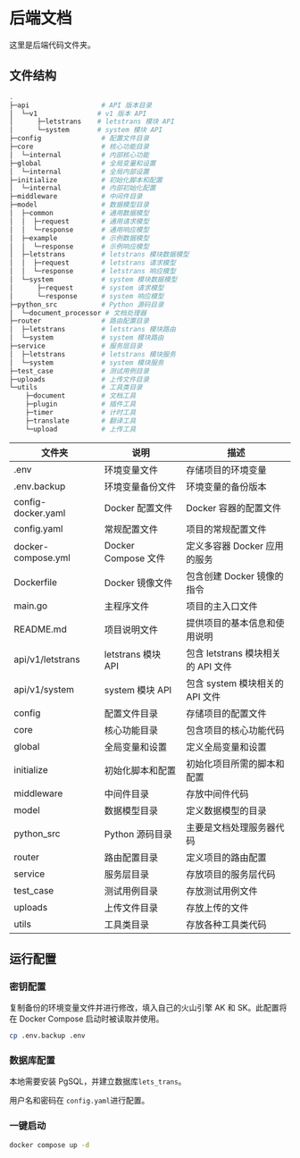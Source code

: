 # 后端文档

这里是后端代码文件夹。

## 文件结构

```bash
.
├─api                  # API 版本目录
│  └─v1               # v1 版本 API
│      ├─letstrans    # letstrans 模块 API
│      └─system       # system 模块 API
├─config               # 配置文件目录
├─core                 # 核心功能目录
│  └─internal          # 内部核心功能
├─global               # 全局变量和设置
│  └─internal          # 全局内部设置
├─initialize           # 初始化脚本和配置
│  └─internal          # 内部初始化配置
├─middleware           # 中间件目录
├─model                # 数据模型目录
│  ├─common            # 通用数据模型
│  │  ├─request        # 通用请求模型
│  │  └─response       # 通用响应模型
│  ├─example           # 示例数据模型
│  │  └─response       # 示例响应模型
│  ├─letstrans         # letstrans 模块数据模型
│  │  ├─request        # letstrans 请求模型
│  │  └─response       # letstrans 响应模型
│  └─system            # system 模块数据模型
│      ├─request       # system 请求模型
│      └─response      # system 响应模型
├─python_src           # Python 源码目录
│  └─document_processor # 文档处理器
├─router               # 路由配置目录
│  ├─letstrans         # letstrans 模块路由
│  └─system            # system 模块路由
├─service              # 服务层目录
│  ├─letstrans         # letstrans 模块服务
│  └─system            # system 模块服务
├─test_case            # 测试用例目录
├─uploads              # 上传文件目录
└─utils                # 工具类目录
    ├─document         # 文档工具
    ├─plugin           # 插件工具
    ├─timer            # 计时工具
    ├─translate        # 翻译工具
    └─upload           # 上传工具

```

| 文件夹             | 说明                | 描述                               |
| ------------------ | ------------------- | ---------------------------------- |
| .env               | 环境变量文件        | 存储项目的环境变量                 |
| .env.backup        | 环境变量备份文件    | 环境变量的备份版本                 |
| config-docker.yaml | Docker 配置文件     | Docker 容器的配置文件              |
| config.yaml        | 常规配置文件        | 项目的常规配置文件                 |
| docker-compose.yml | Docker Compose 文件 | 定义多容器 Docker 应用的服务       |
| Dockerfile         | Docker 镜像文件     | 包含创建 Docker 镜像的指令         |
| main.go            | 主程序文件          | 项目的主入口文件                   |
| README.md          | 项目说明文件        | 提供项目的基本信息和使用说明       |
| api/v1/letstrans   | letstrans 模块 API  | 包含 letstrans 模块相关的 API 文件 |
| api/v1/system      | system 模块 API     | 包含 system 模块相关的 API 文件    |
| config             | 配置文件目录        | 存储项目的配置文件                 |
| core               | 核心功能目录        | 包含项目的核心功能代码             |
| global             | 全局变量和设置      | 定义全局变量和设置                 |
| initialize         | 初始化脚本和配置    | 初始化项目所需的脚本和配置         |
| middleware         | 中间件目录          | 存放中间件代码                     |
| model              | 数据模型目录        | 定义数据模型的目录                 |
| python_src         | Python 源码目录     | 主要是文档处理服务器代码           |
| router             | 路由配置目录        | 定义项目的路由配置                 |
| service            | 服务层目录          | 存放项目的服务层代码               |
| test_case          | 测试用例目录        | 存放测试用例文件                   |
| uploads            | 上传文件目录        | 存放上传的文件                     |
| utils              | 工具类目录          | 存放各种工具类代码                 |

## 运行配置

### 密钥配置

复制备份的环境变量文件并进行修改，填入自己的火山引擎 AK 和 SK。此配置将在 Docker Compose 启动时被读取并使用。

```bash
cp .env.backup .env
```

### 数据库配置

本地需要安装 PgSQL，并建立数据库`lets_trans`。

用户名和密码在 `config.yaml`进行配置。

### 一键启动

```bash
docker compose up -d
```

